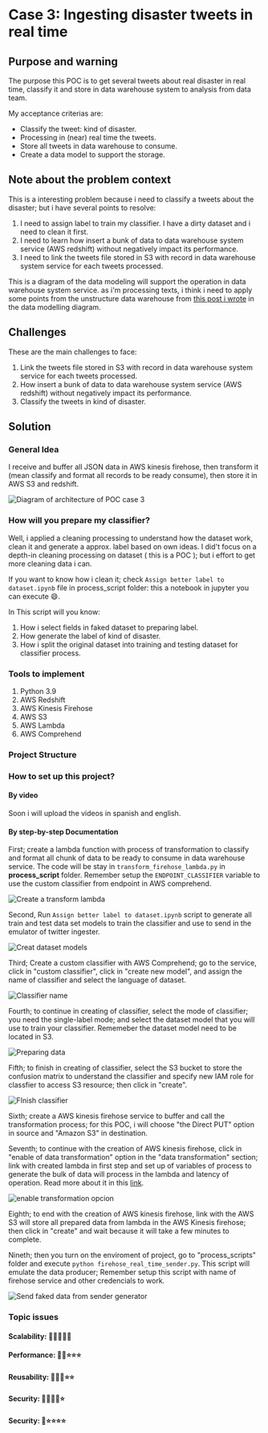# Case 3: Ingesting disaster tweets in real time

## Purpose and warning
The purpose this POC is to get several tweets about real disaster in real time, classify it and store in data warehouse system to analysis from data team.

My acceptance criterias are:

* Classify the tweet: kind of disaster.
* Processing in (near) real time the tweets.
* Store all tweets in data warehouse to consume.
* Create a data model to support the storage.


## Note about the problem context

This is a interesting problem because i need to classify a tweets about the disaster; but i have several points to resolve:

1. I need to assign label to train my classifier. I have a dirty dataset and i need to clean it first.
2. I need to learn how insert a bunk of data to data warehouse system service (AWS redshift) without negatively impact its performance.
3. I need to link the tweets file stored in S3 with record in data warehouse system service for each tweets processed.

This is a diagram of the  data modeling will support the operation in data warehouse system service. as i'm processing texts, i think i need to apply some points from the unstructure data warehouse from [this post i wrote](https://medium.com/data-world-portafolio/empezando-con-el-data-warehouse-datos-no-estructurados-1b4c42236cf3) in the data modelling diagram.

## Challenges

These are the main challenges to face:

1. Link the tweets file stored in S3 with record in data warehouse system service for each tweets processed.
2. How insert a bunk of data to data warehouse system service (AWS redshift) without negatively impact its performance.
3. Classify the tweets in kind of disaster.

## Solution

### General Idea

I receive and buffer all JSON data in AWS kinesis firehose, then transform it (mean classify and format all records to be ready consume), then store it in AWS S3 and redshift.

![Diagram of architecture of POC case 3](https://github.com/CarlosChicata/data_world_portfolio/blob/master/Projects/POC/AWS_Ingesting_disaster_tweets_in_real_time/images/diagram_architecture_poc_case_3.drawio.png)

### How will you prepare my classifier?

Well, i applied a cleaning processing to understand how the dataset work, clean it and generate a approx. label based on own ideas. I did't focus on a depth-in cleaning processing on dataset ( this is a POC ); but i effort to get more cleaning data i can.

If you want to know how i clean it; check `Assign better label to dataset.ipynb` file in process_script folder: this a notebook in jupyter you can execute 😄.

In This script will you know:

1.  How i select fields in faked dataset to preparing label.
2.  How generate the label of kind of disaster.
3.  How i split the original dataset into training and testing dataset for classifier process.


### Tools to implement

1. Python 3.9
2. AWS Redshift
3. AWS Kinesis Firehose
4. AWS S3
5. AWS Lambda
6. AWS Comprehend

### Project Structure


### How to set up this project?

#### By video
Soon i will upload the videos in spanish and english.

#### By step-by-step Documentation

First; create a lambda function with process of transformation to classify and format all chunk of data to be ready to consume in data warehouse service. The code will be stay in `transform_firehose_lambda.py` in **process_script** folder. Remember setup the `ENDPOINT_CLASSIFIER` variable to use the custom classifier from endpoint in AWS comprehend.

![Create a transform lambda](https://github.com/CarlosChicata/data_world_portfolio/blob/master/Projects/POC/AWS_Ingesting_disaster_tweets_in_real_time/images/create_transform_lambda.png)

Second, Run `Assign better label to dataset.ipynb` script to generate all train and test data set models to train the classifier and use to send in the emulator of twitter ingester.

![Creat dataset models](https://github.com/CarlosChicata/data_world_portfolio/blob/master/Projects/POC/AWS_Ingesting_disaster_tweets_in_real_time/images/create_dataset_classifier.png)

Third; Create a custom classifier with AWS Comprehend; go to the service, click in "custom classifier", click in "create new model", and assign the name of classifier and select the language of dataset.

![Classifier name](https://github.com/CarlosChicata/data_world_portfolio/blob/master/Projects/POC/AWS_Ingesting_disaster_tweets_in_real_time/images/create_clasifier_part1.png)

Fourth; to continue in creating of classifier, select the mode of classifier; you need the single-label mode; and select the dataset model that you will use to train your classifier. Rememeber the dataset model need to be located in S3.

![Preparing data](https://github.com/CarlosChicata/data_world_portfolio/blob/master/Projects/POC/AWS_Ingesting_disaster_tweets_in_real_time/images/create_clasifier_part2.png)

Fifth;  to finish in creating of classifier, select the S3 bucket to store the confusion matrix to understand the classifier and specify new IAM role for classfier to access S3 resource; then click in "create".

![FInish classifier](https://github.com/CarlosChicata/data_world_portfolio/blob/master/Projects/POC/AWS_Ingesting_disaster_tweets_in_real_time/images/create_clasifier_part3.png)

Sixth; create a AWS kinesis firehose service to buffer and call the transformation process; for this POC, i will choose "the Direct PUT" option in source and "Amazon S3" in destination.


Seventh; to continue with the creation of AWS kinesis firehose, click in "enable of data transformation" option in the "data transformation" section; link with created lambda in first step and set up of variables of process to generate the bulk of data will process in the lambda and latency of operation. Read more about it in this [link](https://catalog.us-east-1.prod.workshops.aws/workshops/c342c6d1-2baf-4827-ba42-52ef9eb173f6/en-US/beam-on-kda/create-infrastructure/firehose/configure-settings).

![enable transformation opcion](https://github.com/CarlosChicata/data_world_portfolio/blob/master/Projects/POC/AWS_Ingesting_disaster_tweets_in_real_time/images/setup_firehose_part2.png)

Eighth; to  end with the creation of AWS kinesis firehose, link with the AWS S3 will store all  prepared data from lambda in the AWS Kinesis firehose; then click in "create" and wait because it will take a few minutes to complete.


Nineth; then you turn on the enviroment of project, go to "process_scripts" folder and execute `python firehose_real_time_sender.py`. This script will emulate the data producer; Remember setup this script with name of firehose service and other credencials to work.

![Send faked data from sender generator](https://github.com/CarlosChicata/data_world_portfolio/blob/master/Projects/POC/AWS_Ingesting_disaster_tweets_in_real_time/images/sender_json_data.png)

### Topic issues


#### Scalability: 🌟🌟🌟🌟🌟


#### Performance: 🌟🌟⭐⭐⭐


#### Reusability:  🌟🌟🌟⭐⭐

#### Security: 🌟🌟🌟🌟⭐

#### Security: 🌟⭐⭐⭐⭐

